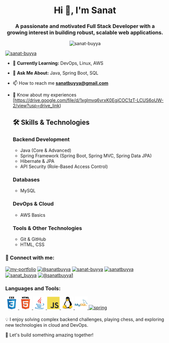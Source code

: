 <h1 align="center">Hi 👋, I'm Sanat</h1>
<h3 align="center">A passionate and motivated <b>Full Stack Developer</b> with a growing interest in building robust, scalable web applications.</h3>

<p align="center"> <img src="https://komarev.com/ghpvc/?username=sanat-buyya&label=Profile%20views&color=0e75b6&style=flat" alt="sanat-buyya" /> </p>

<p align="left"> <a href="https://github.com/ryo-ma/github-profile-trophy"><img src="https://github-profile-trophy.vercel.app/?username=sanat-buyya" alt="sanat-buyya" /></a> </p>

- 🔭 <b>Currently Learning:</b> DevOps, Linux, AWS
- 💬 <b>Ask Me About:</b> Java, Spring Boot, SQL

- 📫 How to reach me **sanatbuyya@gmail.com**

- 📄 Know about my experiences [https://drive.google.com/file/d/1xgImvq6vrxK0EgiCOC1zT-LCUS6oUW-2/view?usp=drive_link)

  <div>
    <h2>🛠️ Skills & Technologies</h2>
    
    <h3>Backend Development</h3>
    <ul>
      <li>Java (Core & Advanced)</li>
      <li>Spring Framework (Spring Boot, Spring MVC, Spring Data JPA)</li>
      <li>Hibernate & JPA</li>
      <li>API Security (Role-Based Access Control)</li>
    </ul>

    <h3>Databases</h3>
    <ul>
      <li>MySQL</li>
    </ul>

    <h3>DevOps & Cloud</h3>
    <ul>
      <li>AWS Basics</li>
    </ul>

    <h3>Tools & Other Technologies</h3>
    <ul>
      <li>Git & GitHub</li>
      <li>HTML, CSS</li>
    </ul>
  </div>

<h3 align="left">📱 Connect with me:</h3>
<p align="left">
<a href="https://sanat-buyya.github.io/my-portfolio/" target="blank"><img align="center" src="https://cdn-icons-png.flaticon.com/512/4387/4387430.png" alt="my-portfolio" height="32" width="40" /></a>
<a href="https://twitter.com/@sanatbuyya" target="blank"><img align="center" src="https://raw.githubusercontent.com/rahuldkjain/github-profile-readme-generator/master/src/images/icons/Social/twitter.svg" alt="@sanatbuyya" height="30" width="40" /></a>
<a href="https://www.linkedin.com/in/sanat-buyya-a32b9b282" target="blank"><img align="center" src="https://raw.githubusercontent.com/rahuldkjain/github-profile-readme-generator/master/src/images/icons/Social/linked-in-alt.svg" alt="sanat-buyya" height="30" width="40" /></a>
<a href="https://www.facebook.com/profile.php?id=100039713322909" target="blank"><img align="center" src="https://raw.githubusercontent.com/rahuldkjain/github-profile-readme-generator/master/src/images/icons/Social/facebook.svg" alt="sanatbuyya" height="30" width="40" /></a>
<a href="https://instagram.com/sanat_buyya" target="blank"><img align="center" src="https://raw.githubusercontent.com/rahuldkjain/github-profile-readme-generator/master/src/images/icons/Social/instagram.svg" alt="sanat_buyya" height="30" width="40" /></a>
<a href="https://youtube.com/@sanatbuyya1" target="blank"><img align="center" src="https://raw.githubusercontent.com/rahuldkjain/github-profile-readme-generator/master/src/images/icons/Social/youtube.svg" alt="@sanatbuyya1" height="30" width="40" /></a>
</p>

<h3 align="left">Languages and Tools:</h3>
<p align="left"> <a href="https://www.w3schools.com/css/" target="_blank" rel="noreferrer"> <img src="https://raw.githubusercontent.com/devicons/devicon/master/icons/css3/css3-original-wordmark.svg" alt="css3" width="40" height="40"/> </a> <a href="https://www.w3.org/html/" target="_blank" rel="noreferrer"> <img src="https://raw.githubusercontent.com/devicons/devicon/master/icons/html5/html5-original-wordmark.svg" alt="html5" width="40" height="40"/> </a> <a href="https://www.java.com" target="_blank" rel="noreferrer"> <img src="https://raw.githubusercontent.com/devicons/devicon/master/icons/java/java-original.svg" alt="java" width="40" height="40"/> </a> <a href="https://developer.mozilla.org/en-US/docs/Web/JavaScript" target="_blank" rel="noreferrer"> <img src="https://raw.githubusercontent.com/devicons/devicon/master/icons/javascript/javascript-original.svg" alt="javascript" width="40" height="40"/> </a> <a href="https://www.linux.org/" target="_blank" rel="noreferrer"> <img src="https://raw.githubusercontent.com/devicons/devicon/master/icons/linux/linux-original.svg" alt="linux" width="40" height="40"/> </a> <a href="https://www.mysql.com/" target="_blank" rel="noreferrer"> <img src="https://raw.githubusercontent.com/devicons/devicon/master/icons/mysql/mysql-original-wordmark.svg" alt="mysql" width="40" height="40"/> </a> <a href="https://spring.io/" target="_blank" rel="noreferrer"> <img src="https://www.vectorlogo.zone/logos/springio/springio-icon.svg" alt="spring" width="40" height="40"/> </a> </p>

<div style="margin-top: 20px;">
    <p>💡 I enjoy solving complex backend challenges, playing chess, and exploring new technologies in cloud and DevOps.</p>
    <p>🚀 Let's build something amazing together!</p>
  </div>
